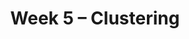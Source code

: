 ---
    title: Week 5 – Clustering
    weekNumber: 5
    days:
      - date: 2023-5-1
        events:
          "**LEC 13**{: .label .label-lecture } (coming soon)":
      - date: 2023-5-3
        events:
          "**LEC 14**{: .label .label-lecture } (coming soon)":
          "**GW 5**{: .label .label-disc } (coming soon)":
      - date: 2023-5-5
        events:
          "**EXAM**{: .label .label-exam } Midterm 1 (during lecture)":
---